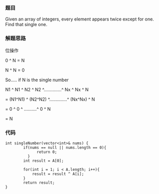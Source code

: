 ### 题目

Given an array of integers, every element appears twice except for one. Find that single one. 

### 解题思路

位操作

0 ^ N = N 

N ^ N = 0 

So….. if N is the single number 

N1 ^ N1 ^ N2 ^ N2 ^…………..^ Nx ^ Nx ^ N 

= (N1^N1) ^ (N2^N2) ^…………..^ (Nx^Nx) ^ N 

= 0 ^ 0 ^ ……….^ 0 ^ N 

= N

### 代码

```
int singleNumber(vector<int>& nums) {
        if(nums == null || nums.length == 0){
              return 0;
          }
        int result = A[0];

        for(int i = 1; i < A.length; i++){
            result = result ^ A[i];
        }
        return result;
}
```
